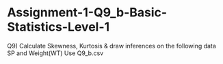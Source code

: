 # Assignment-1-Q9_b-Basic-Statistics-Level-1


Q9) Calculate Skewness, Kurtosis & draw inferences on the following data SP and Weight(WT) Use Q9_b.csv
